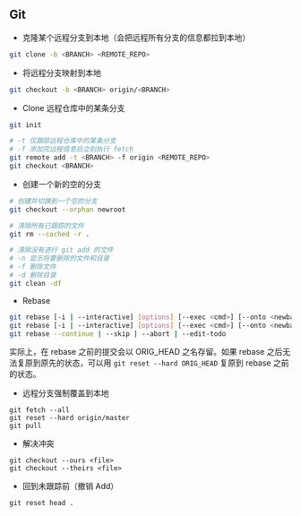 ## Git

- 克隆某个远程分支到本地（会把远程所有分支的信息都拉到本地）

```sh
git clone -b <BRANCH> <REMOTE_REPO>
```

- 将远程分支映射到本地

``` sh
git checkout -b <BRANCH> origin/<BRANCH>
```

- Clone 远程仓库中的某条分支

```sh
git init

# -t 仅跟踪远程仓库中的某条分支
# -f 添加完远程信息后立刻执行 fetch
git remote add -t <BRANCH> -f origin <REMOTE_REPO>
git checkout <BRANCH>
```

- 创建一个新的空的分支

```sh
# 创建并切换到一个空的分支
git checkout --orphan newroot

# 清除所有已跟踪的文件
git rm --cached -r .

# 清除没有进行 git add 的文件
# -n 显示将要删除的文件和目录
# -f 删除文件
# -d 删除目录
git clean -df
```

- Rebase

```sh
git rebase [-i | --interactive] [options] [--exec <cmd>] [--onto <newbase>] [<upstream>] [<branch>]
git rebase [-i | --interactive] [options] [--exec <cmd>] [--onto <newbase>] --root [<branch>]
git rebase --continue | --skip | --abort | --edit-todo
```

实际上，在 rebase 之前的提交会以 ORIG_HEAD 之名存留。如果 rebase 之后无法复原到原先的状态，可以用 `git reset --hard ORIG_HEAD` 复原到 rebase 之前的状态。

- 远程分支强制覆盖到本地

```
git fetch --all  
git reset --hard origin/master 
git pull
```

- 解决冲突
```
git checkout --ours <file>
git checkout --theirs <file>
```

- 回到未跟踪前（撤销 Add）
```
git reset head .
```
